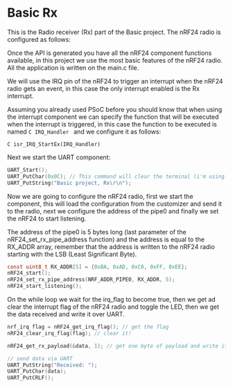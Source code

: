 # Basic Rx

This is the Radio receiver (Rx) part of the Basic project.
The nRF24 radio is configured as follows:




Once the API is generated you have all the nRF24 component functions
available, in this project we use the most basic features of the nRF24 radio.
All the application is written on the main.c file.

We will use the IRQ pin of the nRF24 to trigger an interrupt when the nRF24
radio gets an event, in this case the only interrupt enabled is the Rx
interrupt.

Assuming you already used PSoC before you should know that when using the
interrupt component we can specify the function that will be executed when
the interrupt is triggered, in this case the function to be executed is named
```C IRQ_Handler ``` and we configure it as follows:

```C isr_IRQ_StartEx(IRQ_Handler) ```

Next we start the UART component:

```C
UART_Start();
UART_PutChar(0x0C); // This command will clear the terminal (i'm using Putty)
UART_PutString("Basic project, Rx\r\n");
```

Now we are going to configure the nRF24 radio, first we start the component, this will load the configuration from the customizer and send it to the radio, next we configure the address of the pipe0 and finally we set the nRF24 to start listening.

The address of the pipe0 is 5 bytes long (last parameter of the nRF24_set_rx_pipe_address function) and the address is equal to the RX_ADDR array, remember that the address is written to the nRF24 radio starting with the LSB (Least Significant Byte).

```C
const uint8_t RX_ADDR[5] = {0xBA, 0xAD, 0xC0, 0xFF, 0xEE};
nRF24_start();
nRF24_set_rx_pipe_address(NRF_ADDR_PIPE0, RX_ADDR, 5);
nRF24_start_listening();
```

On the while loop we wait for the irq_flag to become true, then we get ad clear the interrupt flag of the nRF24 radio and toggle the LED, then we get the data received and write it over UART.

```C
nrf_irq flag = nRF24_get_irq_flag(); // get the flag
nRF24_clear_irq_flag(flag); // clear it!

nRF24_get_rx_payload(&data, 1); // get one byte of payload and write it into the data variable

// send data via UART
UART_PutString("Received: ");
UART_PutChar(data);
UART_PutCRLF();
```
